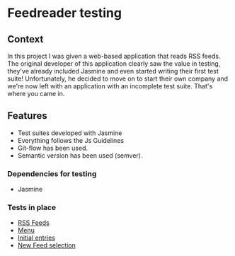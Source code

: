 # Feedreader testing

## Context
In this project I was given a web-based application that reads RSS feeds. 
The original developer of this application clearly saw the value in testing, they've already included Jasmine and even started writing their first test suite! 
Unfortunately, he decided to move on to start their own company and we're now left with an application with an incomplete test suite. 
That's where you came in.

## Features
- Test suites developed with Jasmine 
- Everything follows the Js Guidelines
- Git-flow has been used.
- Semantic version has been used (semver).

### Dependencies for testing
- Jasmine

### Tests in place
- [RSS Feeds](https://github.com/KoolTheba/frontend-nanodegree-feedreader/issues/2)
- [Menu](https://github.com/KoolTheba/frontend-nanodegree-feedreader/issues/3)
- [Initial entries](https://github.com/KoolTheba/frontend-nanodegree-feedreader/issues/4)
- [New Feed selection](https://github.com/KoolTheba/frontend-nanodegree-feedreader/issues/5)
